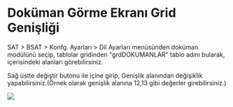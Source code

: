# Doküman Görme Ekranı Grid Genişliği

SAT > BSAT > Konfg. Ayarları > Dil Ayarları menüsünden doküman modülünü seçip, tablolar gridinden "grdDOKUMANLAR" tablo adını bularak, içerisindeki alanları görebilirsiniz. 

Sağ üstte değiştir butonu ile içine girip, Genişlik alanından değişiklik yapabilirsiniz.(Örnek olarak genişlik alanına 12,13 gibi değerler girebilirsiniz.) 


![](https://docsbimser.blob.core.windows.net/imagecontainer/DokümanGörmeGridGenişliği.png-9626a91a-6ec9-4cf3-b339-d9eb8f7857a7.png)

